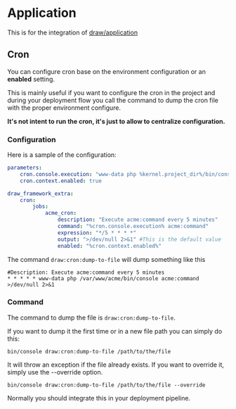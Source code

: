 # Application

This is for the integration of [draw/application](https://github.com/mpoiriert/application)

## Cron

You can configure cron base on the environment configuration or an **enabled** setting.

This is mainly useful if you want to configure the cron in the project and during your deployment flow you call the
command to dump the cron file with the proper environment configure.

**It's not intent to run the cron, it's just to allow to centralize configuration.**

### Configuration

Here is a sample of the configuration:

```YAML
parameters:
    cron.console.execution: "www-data php %kernel.project_dir%/bin/console"
    cron.context.enabled: true

draw_framework_extra:
    cron:
        jobs:
            acme_cron:
                description: "Execute acme:command every 5 minutes"
                command: "%cron.console.execution% acme:command"
                expression: "*/5 * * * *"
                output: ">/dev/null 2>&1" #This is the default value
                enabled: "%cron.context.enabled%"
```

The command ```draw:cron:dump-to-file``` will dump something like this

```
#Description: Execute acme:command every 5 minutes
* * * * * www-data php /var/www/acme/bin/console acme:command >/dev/null 2>&1
```

### Command

The command to dump the file is ```draw:cron:dump-to-file```.

If you want to dump it the first time or in a new file path you can simply do this:

```
bin/console draw:cron:dump-to-file /path/to/the/file
```

It will throw an exception if the file already exists. If you want to override it, simply use the --override option.

```
bin/console draw:cron:dump-to-file /path/to/the/file --override
```

Normally you should integrate this in your deployment pipeline.